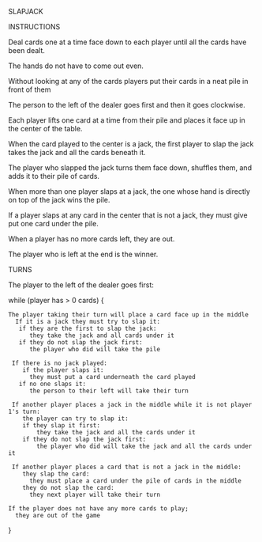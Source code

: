 SLAPJACK

INSTRUCTIONS

Deal cards one at a time face down to each player until all the cards have been dealt. 

The hands do not have to come out even. 

Without looking at any of the cards players put their cards in a neat pile in front of them

The person to the left of the dealer goes first and then it goes clockwise.

Each player lifts one card at a time from their pile and places it face up in the center of the table.

When the card played to the center is a jack, the first player to slap the jack takes the jack and all the cards beneath it.

The player who slapped the jack turns them face down, shuffles them, and adds it to their pile of cards.

When more than one player slaps at a jack, the one whose hand is directly on top of the jack wins the pile.

If a player slaps at any card in the center that is not a jack, they must give put one card under the pile.

When a player has no more cards left, they are out.

The player who is left at the end is the winner.

TURNS

  The player to the left of the dealer goes first:

  while (player has > 0 cards) {

    The player taking their turn will place a card face up in the middle
      If it is a jack they must try to slap it:
       if they are the first to slap the jack:
          they take the jack and all cards under it
       if they do not slap the jack first:
          the player who did will take the pile
        
     If there is no jack played:
        if the player slaps it:
          they must put a card underneath the card played
       if no one slaps it:
          the person to their left will take their turn
    
     If another player places a jack in the middle while it is not player 1's turn:
        the player can try to slap it:
        if they slap it first:
            they take the jack and all the cards under it
        if they do not slap the jack first:
            the player who did will take the jack and all the cards under it
          
     If another player places a card that is not a jack in the middle:
        they slap the card:
          they must place a card under the pile of cards in the middle
        they do not slap the card:
          they next player will take their turn
        
    If the player does not have any more cards to play;
      they are out of the game
}
